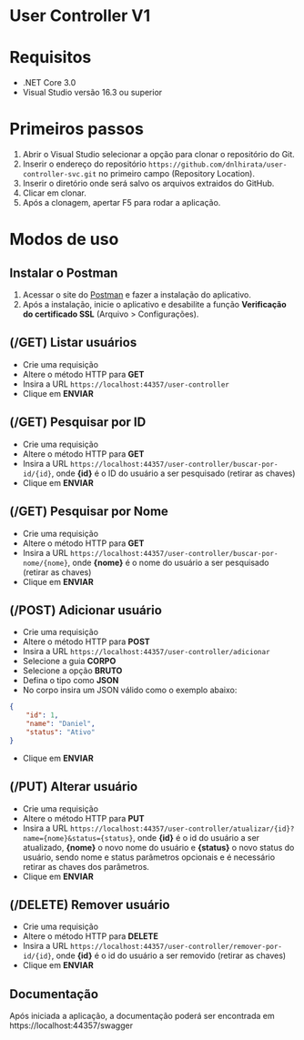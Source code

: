 # User Controller V1

# Requisitos
- .NET Core 3.0
- Visual Studio versão 16.3 ou superior

# Primeiros passos
1. Abrir o Visual Studio selecionar a opção para clonar o repositório do Git.
2. Inserir o endereço do repositório `https://github.com/dnlhirata/user-controller-svc.git` no primeiro campo (Repository Location).
3. Inserir o diretório onde será salvo os arquivos extraidos do GitHub.
4. Clicar em clonar.
5. Após a clonagem, apertar F5 para rodar a aplicação.

# Modos de uso

## Instalar o Postman
1. Acessar o site do [Postman](https://www.getpostman.com/`) e fazer a instalação do aplicativo.
2. Após a instalação, inicie o aplicativo e desabilite a função **Verificação do certificado SSL** (Arquivo > Configurações).

## (/GET) Listar usuários
- Crie uma requisição
- Altere o método HTTP para **GET**
- Insira a URL `https://localhost:44357/user-controller`
- Clique em **ENVIAR**

## (/GET) Pesquisar por ID
- Crie uma requisição
- Altere o método HTTP para **GET**
- Insira a URL `https://localhost:44357/user-controller/buscar-por-id/{id}`, onde **{id}** é o ID do usuário a ser pesquisado (retirar as chaves)
- Clique em **ENVIAR**

## (/GET) Pesquisar por Nome
- Crie uma requisição
- Altere o método HTTP para **GET**
- Insira a URL `https://localhost:44357/user-controller/buscar-por-nome/{nome}`, onde **{nome}** é o nome do usuário a ser pesquisado (retirar as chaves)
- Clique em **ENVIAR**

## (/POST) Adicionar usuário
- Crie uma requisição
- Altere o método HTTP para **POST**
- Insira a URL `https://localhost:44357/user-controller/adicionar`
- Selecione a guia **CORPO**
- Selecione a opção **BRUTO**
- Defina o tipo como **JSON**
- No corpo insira um JSON válido como o exemplo abaixo:
```json
{
    "id": 1,
    "name": "Daniel",
    "status": "Ativo"
}
```
- Clique em **ENVIAR**

## (/PUT) Alterar usuário
- Crie uma requisição
- Altere o método HTTP para **PUT**
- Insira a URL `https://localhost:44357/user-controller/atualizar/{id}?name={nome}&status={status}`, onde **{id}** é o id do usuário a ser atualizado, **{nome}** o novo nome do usuário e **{status}** o novo status do usuário, sendo nome e status parâmetros opcionais e é necessário retirar as chaves dos parâmetros.
- Clique em **ENVIAR**

## (/DELETE) Remover usuário
- Crie uma requisição
- Altere o método HTTP para **DELETE**
- Insira a URL `https://localhost:44357/user-controller/remover-por-id/{id}`, onde **{id}** é o id do usuário a ser removido (retirar as chaves)
- Clique em **ENVIAR**

## Documentação
Após iniciada a aplicação, a documentação poderá ser encontrada em https://localhost:44357/swagger

